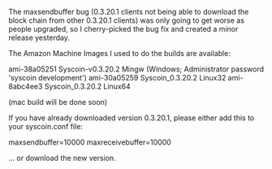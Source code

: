 ﻿The maxsendbuffer bug (0.3.20.1 clients not being able to download the block chain from other 0.3.20.1 clients) was only going to get
worse as people upgraded, so I cherry-picked the bug fix and created a minor release yesterday.

The Amazon Machine Images I used to do the builds are available:

  ami-38a05251   Syscoin-v0.3.20.2 Mingw    (Windows; Administrator password 'syscoin development')
  ami-30a05259   Syscoin_0.3.20.2 Linux32
  ami-8abc4ee3   Syscoin_0.3.20.2 Linux64

(mac build will be done soon)

If you have already downloaded version 0.3.20.1, please either add this to your syscoin.conf file:

  maxsendbuffer=10000
  maxreceivebuffer=10000

... or download the new version.
